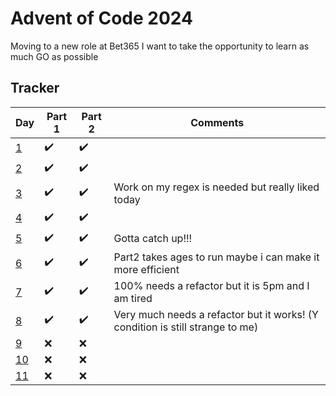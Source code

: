 # Advent of Code 2024

Moving to a new role at Bet365 I want to take the opportunity to learn as much GO as possible

## Tracker

| Day                                        | Part 1 | Part 2 | Comments                                                                      |
|--------------------------------------------|--------|--------|-------------------------------------------------------------------------------|
| [1](https://adventofcode.com/2024/day/1)   | ✔️     | ✔️     |                                                                               |   
| [2](https://adventofcode.com/2024/day/2)   | ✔️     | ✔️     |                                                                               |   
| [3](https://adventofcode.com/2024/day/3)   | ✔️     | ✔️     | Work on my regex is needed but really liked today                             |
| [4](https://adventofcode.com/2024/day/4)   | ✔️     | ✔️     |                                                                               |
| [5](https://adventofcode.com/2024/day/5)   | ✔️     | ✔️     | Gotta catch up!!!                                                             |
| [6](https://adventofcode.com/2024/day/6)   | ✔️     | ✔️     | Part2 takes ages to run maybe i can make it more efficient                    |
| [7](https://adventofcode.com/2024/day/7)   | ✔️     | ✔️     | 100% needs a refactor but it is 5pm and I am tired                            |
| [8](https://adventofcode.com/2024/day/8)   | ✔️     | ✔️     | Very much needs a refactor but it works! (Y condition is still strange to me) |
| [9](https://adventofcode.com/2024/day/9)   | ❌️     | ❌️     |                                                                               |
| [10](https://adventofcode.com/2024/day/10) | ❌      | ❌️     |                                                                               |
| [11](https://adventofcode.com/2024/day/11) | ❌️     | ❌️     |                                                                               |
